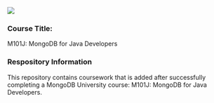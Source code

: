 ![](https://img.shields.io/github/license/majidhameed/10gen-m101j-mongodb-for-java-developers?style=plastic)
### Course Title: 
M101J: MongoDB for Java Developers

### Respository Information
This repository contains coursework that is added after successfully completing a MongoDB University course: M101J: MongoDB for Java Developers.
